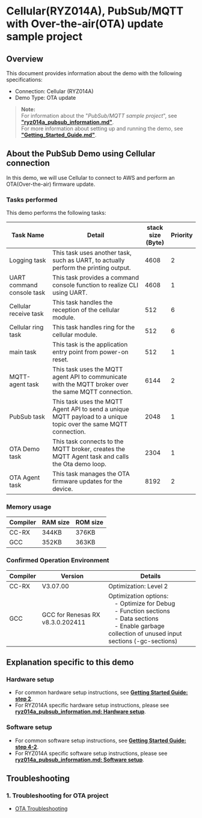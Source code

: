 # Cellular(RYZ014A), PubSub/MQTT with Over-the-air(OTA) update sample project

## Overview

This document provides information about the demo with the following specifications:

* Connection: Cellular (RYZ014A)
* Demo Type: OTA update

> **Note:**  
> For information about the "*PubSub/MQTT sample project*", see [**"ryz014a_pubsub_information.md"**](ryz014a_pubsub_information.md).  
> For more information about setting up and running the demo, see [**"Getting_Started_Guide.md"**](../../Getting_Started_Guide.md).

## About the PubSub Demo using Cellular connection

In this demo, we will use Cellular to connect to AWS and perform an OTA(Over-the-air) firmware update.

### Tasks performed

This demo performs the following tasks:

| Task Name                 | Detail | stack size<BR>(Byte) | Priority |
|---------------------------|--------|----------------------|----------|
| Logging task              | This task uses another task, such as UART, to actually perform the printing output.                              | 4608 | 2 |
| UART command console task | This task provides a command console function to realize CLI using UART.                                         | 4608 | 1 |
| Cellular receive task     | This task handles the reception of the cellular module.                                                          | 512  | 6 |
| Cellular ring task        | This task handles ring for the cellular module.                                                                  | 512  | 6 |
| main task                 | This task is the application entry point from power-on reset.                                                    | 512  | 1 |
| MQTT-agent task           | This task uses the MQTT agent API to communicate with the MQTT broker over the same MQTT connection.             | 6144 | 2 |
| PubSub task               | This task uses the MQTT Agent API to send a unique MQTT payload to a unique topic over the same MQTT connection. | 2048 | 1 |
| OTA Demo task             | This task connects to the MQTT broker, creates the MQTT Agent task and calls the Ota demo loop.                  | 2304 | 1 |
| OTA Agent task            | This task manages the OTA firmware updates for the device.                                                       | 8192 | 2 |

### Memory usage

| Compiler | RAM size | ROM size |
|----------|----------|----------|
| CC-RX    | 344KB    | 376KB    |
| GCC      | 352KB    | 363KB    |

### Confirmed Operation Environment

| Compiler | Version  | Details |
|----------|----------|---------|
| CC-RX    | V3.07.00 | Optimization: Level 2 |
| GCC      | GCC for Renesas RX v8.3.0.202411 | Optimization options:<br>&emsp;- Optimize for Debug<br>&emsp;- Function sections<br>&emsp;- Data sections<br>&emsp;- Enable garbage collection of unused input sections (-gc-sections) |

## Explanation specific to this demo

### Hardware setup

* For common hardware setup instructions, see [**Getting Started Guide: step 2**](../../Getting_Started_Guide.md#step-2-hardware-setup).
* For RYZ014A specific hardware setup instructions, please see [**ryz014a_pubsub_information.md: Hardware setup**](ryz014a_pubsub_information.md#hardware-setup).

### Software setup

* For common software setup instructions, see [**Getting Started Guide: step 4-2**](../../Getting_Started_Guide.md#step-4-2-run-pubsubmqtt-with-over-the-airota-update-sample-project).
* For RYZ014A specific software setup instructions, please see [**ryz014a_pubsub_information.md: Software setup**](ryz014a_pubsub_information.md#software-setup).

## Troubleshooting

### 1. Troubleshooting for OTA project

* [OTA Troubleshooting](/Projects/aws_ether_ck_rx65n_v2/ether_ota_information.md#troubleshooting)
